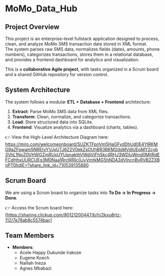 # MoMo_Data_Hub

##  Project Overview

This project is an enterprise-level fullstack application designed to process, clean, and analyze MoMo SMS transaction data stored in XML format.  
The system parses raw SMS data, normalizes fields (dates, amounts, phone numbers), categorizes transactions, stores them in a relational database, and provides a frontend dashboard for analytics and visualization.

This is a **collaborative Agile project**, with tasks organized in a Scrum board and a shared GitHub repository for version control.


##  System Architecture

The system follows a modular **ETL + Database + Frontend** architecture:  
1. **Extract**: Parse MoMo SMS data from XML files.  
2. **Transform**: Clean, normalize, and categorize transactions.  
3. **Load**: Store structured data into SQLite.  
4. **Frontend**: Visualize analytics via a dashboard (charts, tables).  

👉 View the High-Level Architecture Diagram here: https://miro.com/welcomeonboard/SUZKTFpnVm5HaGFvdDhUd0E4YlRKMG9aZFpwam5NREtvYVJxUTJ6Z2V0ekZsOUhBR3BKM2dsMVdiUEpMY2cyb3VhL1NoZ0VHWGZmRUxUYUpnakthVWdiVjFhSkc4RHJ3WDluWmd0MitRdEFCdHhxUURCUEg3M0Naa1RrcWRlc0JyVmtkMG5hNDA3dVlncnBvRVB2ZXBnPT0hdjE=?share_link_id=710539135880


##  Scrum Board
We are using a Scrum board to organize tasks into **To Do → In Progress → Done**.  

👉 Access the Scrum board here: [https://sharing.clickup.com/90121200447/b/h/2kxu8rtz-112/7e78ab8c5574bac]


##  Team Members

- **Members**:  
  -  Acele Happy Dukunde Irakoze 
  -  Eugene Koech 
  -  Naillah Ineza 
  -  Agnes Mbabazi 
